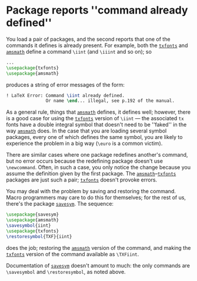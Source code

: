 # Package reports ''command already defined''

You load a pair of packages, and the second reports that one of the
commands it defines is already present.  For example, both the
[`txfonts`](http://ctan.org/pkg/txfonts) and [`amsmath`](http://ctan.org/pkg/amsmath) define a command `\iint`
(and `\iiint` and so on); so
```latex
...
\usepackage{txfonts}
\usepackage{amsmath}
```
produces a string of error messages of the form:
```latex
! LaTeX Error: Command \iint already defined.
               Or name \end... illegal, see p.192 of the manual.
```
As a general rule, things that [`amsmath`](http://ctan.org/pkg/amsmath) defines, it defines
well; however, there is a good case for using the [`txfonts`](http://ctan.org/pkg/txfonts)
version of `\iint`&nbsp;&mdash; the associated `tx` fonts have a
double integral symbol that doesn't need to be ''faked'' in the way
[`amsmath`](http://ctan.org/pkg/amsmath) does.  In the case that you are loading several
symbol packages, every one of which defines the same symbol, you are
likely to experience the problem in a big way (`\euro` is a common
victim).

There are similar cases where one package redefines another's command,
but no error occurs because the redefining package doesn't use
`\newcommand`.  Often, in such a case, you only notice the change
because you assume the definition given by the first package.  The
[`amsmath`](http://ctan.org/pkg/amsmath)&ndash;[`txfonts`](http://ctan.org/pkg/txfonts) packages are just such a pair;
[`txfonts`](http://ctan.org/pkg/txfonts) doesn't provoke errors.

You may deal with the problem by saving and restoring the command.
Macro programmers may care to do this for themselves; for the rest of
us, there's the package [`savesym`](http://ctan.org/pkg/savesym).  The sequence:
```latex
\usepackage{savesym}
\usepackage{amsmath}
\savesymbol{iint}
\usepackage{txfonts}
\restoresymbol{TXF}{iint}
```
does the job; restoring the [`amsmath`](http://ctan.org/pkg/amsmath) version of the command,
and making the [`txfonts`](http://ctan.org/pkg/txfonts) version of the command available as
`\TXFiint`.

Documentation of [`savesym`](http://ctan.org/pkg/savesym) doesn't amount to much: the only
commands are `\savesymbol` and `\restoresymbol`, as noted above.

